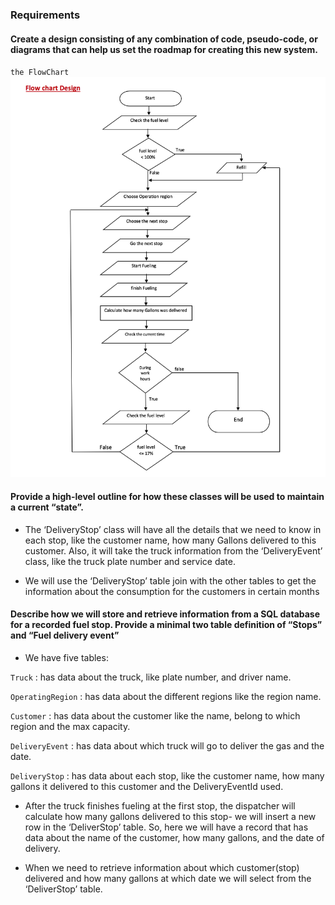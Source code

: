 ### Requirements

#### Create a design consisting of any combination of code, pseudo-code, or diagrams that can help us set the roadmap for creating this new system.
 `the FlowChart`
![Blog Screengrab](https://github.com/Sanyyouisf/Fuel-Delivery/blob/master/pic/FlowChart.jpg)

#### Provide a high-level outline for how these classes will be used to maintain a current “state”. 

- The ‘DeliveryStop’ class will have all the details that we need to know in each stop, like the customer name, how many Gallons delivered to this customer. Also, it will take the truck information from the ‘DeliveryEvent’ class, like the truck plate number and service date.

- We will use the ‘DeliveryStop’ table join with the other tables to get the information about the consumption for the customers in certain months


#### Describe how we will store and retrieve information from a SQL database for a recorded fuel stop. Provide a minimal two table definition of “Stops” and “Fuel delivery event” 

- We have five tables:

`Truck` : has data about the truck, like plate number, and driver name.

`OperatingRegion` : has data about the different regions like the region name.

`Customer` : has data about the customer like the name, belong to which region and the max capacity.

`DeliveryEvent` : has data about which truck will go to deliver the gas and the date.

`DeliveryStop` : has data about each stop, like the customer name, how many gallons it delivered to this customer and the DeliveryEventId used. 

- After the truck finishes fueling at the first stop, the dispatcher will calculate how many gallons delivered to this stop- we will insert a new row in the ‘DeliverStop’ table. So, here we will have a record that has data about the name of the customer, how many gallons, and the date of delivery. 

- When we need to retrieve information about which customer(stop) delivered and how many gallons at which date we will select from the ‘DeliverStop’ table.

